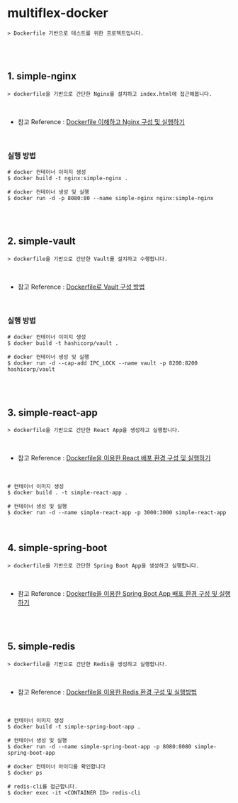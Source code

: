# multiflex-docker

    > Dockerfile 기반으로 테스트를 위한 프로젝트입니다.

<br/>
<br/>

## 1. simple-nginx

    > dockerfile을 기반으로 간단한 Nginx를 설치하고 index.html에 접근해봅니다.

<br/>

- 참고 Reference : [Dockerfile 이해하고 Nginx 구성 및 실행하기](https://adjh54.tistory.com/414)

<br/>

### 실행 방법

    # docker 컨테이너 이미지 생성
    $ docker build -t nginx:simple-nginx .

    # docker 컨테이너 생성 및 실행
    $ docker run -d -p 8080:80 --name simple-nginx nginx:simple-nginx

<br/>
<br/>

## 2. simple-vault

    > dockerfile을 기반으로 간단한 Vault를 설치하고 수행합니다.

<br/>

- 참고 Reference : [Dockerfile로 Vault 구성 방법](https://adjh54.tistory.com/415)

<br/>

### 실행 방법

    # docker 컨테이너 이미지 생성
    $ docker build -t hashicorp/vault .

    # docker 컨테이너 생성 및 실행
    $ docker run -d --cap-add IPC_LOCK --name vault -p 8200:8200 hashicorp/vault

<br/>
<br/>

## 3. simple-react-app

    > dockerfile을 기반으로 간단한 React App을 생성하고 실행합니다.

<br/>

- 참고 Reference : [Dockerfile을 이용한 React 배포 환경 구성 및 실행하기](https://adjh54.tistory.com/417)

<br/>

    # 컨테이너 이미지 생성
    $ docker build . -t simple-react-app .

    # 컨테이너 생성 및 실행
    $ docker run -d --name simple-react-app -p 3000:3000 simple-react-app

<br/>

## 4. simple-spring-boot

    > dockerfile을 기반으로 간단한 Spring Boot App을 생성하고 실행합니다.

<br/>

- 참고 Reference : [Dockerfile을 이용한 Spring Boot App 배포 환경 구성 및 실행하기](https://adjh54.tistory.com/420)

<br/>
<br/>


## 5. simple-redis

    > dockerfile을 기반으로 간단한 Redis을 생성하고 실행합니다.

<br/>

- 참고 Reference : [Dockerfile을 이용한 Redis 환경 구성 및 실행방법](https://adjh54.tistory.com/449)

<br/>



    # 컨테이너 이미지 생성
    $ docker build -t simple-spring-boot-app .

    # 컨테이너 생성 및 실행
    $ docker run -d --name simple-spring-boot-app -p 8080:8080 simple-spring-boot-app

    # docker 컨테이너 아이디를 확인합니다
    $ docker ps
    
    # redis-cli를 접근합니다.
    $ docker exec -it <CONTAINER ID> redis-cli


